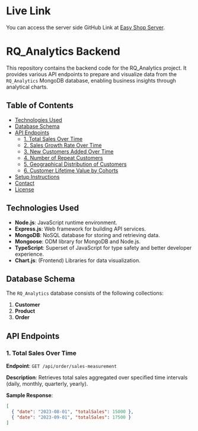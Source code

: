 
# Live Link
You can access the server side GitHub Link at [Easy Shop Server](https://github.com/saifulaija/easyshop-server).


# RQ_Analytics Backend

This repository contains the backend code for the RQ_Analytics project. It provides various API endpoints to prepare and visualize data from the `RQ_Analytics` MongoDB database, enabling business insights through analytical charts.

## Table of Contents

- [Technologies Used](#technologies-used)
- [Database Schema](#database-schema)
- [API Endpoints](#api-endpoints)
  - [1. Total Sales Over Time](#1-total-sales-over-time)
  - [2. Sales Growth Rate Over Time](#2-sales-growth-rate-over-time)
  - [3. New Customers Added Over Time](#3-new-customers-added-over-time)
  - [4. Number of Repeat Customers](#4-number-of-repeat-customers)
  - [5. Geographical Distribution of Customers](#5-geographical-distribution-of-customers)
  - [6. Customer Lifetime Value by Cohorts](#6-customer-lifetime-value-by-cohorts)
- [Setup Instructions](#setup-instructions)
- [Contact](#contact)
- [License](#license)

## Technologies Used

- **Node.js**: JavaScript runtime environment.
- **Express.js**: Web framework for building API services.
- **MongoDB**: NoSQL database for storing and retrieving data.
- **Mongoose**: ODM library for MongoDB and Node.js.
- **TypeScript**: Superset of JavaScript for type safety and better developer experience.
- **Chart.js**: (Frontend) Libraries for data visualization.

## Database Schema

The `RQ_Analytics` database consists of the following collections:

1. **Customer**
2. **Product**
3. **Order**

## API Endpoints

### 1. Total Sales Over Time

**Endpoint**: `GET /api/order/sales-measurement`

**Description**: Retrieves total sales aggregated over specified time intervals (daily, monthly, quarterly, yearly).

**Sample Response**:
```json
[
  { "date": "2023-08-01", "totalSales": 15000 },
  { "date": "2023-09-01", "totalSales": 17500 }
]
